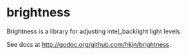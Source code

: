 brightness
==========

Brightness is a library for adjusting intel_backlight light levels.

See docs at http://godoc.org/github.com/hkjn/brightness.
